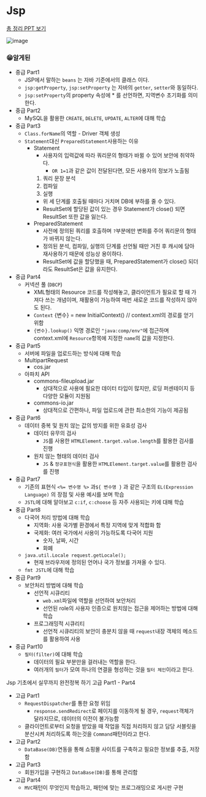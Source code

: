 # Jsp

[총 정리 PPT 보기](https://github.com/kwb020312/JSP_Base_itgo/files/10801005/2023_02_21_JSP._._.pptx)

![image](https://user-images.githubusercontent.com/46777310/220549874-6d1c9b5b-4402-48fa-b7af-77c280efea1c.png)

### 😁알게된 

- 중급 Part1
    - JSP에서 말하는 `beans` 는 자바 기준에서의 클래스 이다.
    - `jsp:getProperty`, `jsp:setProperty` 는 자바의 `getter`, `setter`와 동일하다.
    - `jsp:setProperty`의 property 속성에 * 를 선언하면, 지역변수 초기화를 의미한다.
- 중급 Part2
    - MySQL을 활용한 `CREATE`, `DELETE`, `UPDATE`, `ALTER`에 대해 학습
- 중급 Part3
    - `Class.forName`의 역할 - Driver 객체 생성
    - `Statement`대신 `PreparedStatement`사용하는 이유
        - Statement
            - 사용자의 입력값에 따라 쿼리문의 형태가 바뀔 수 있어 보안에 취약하다.
                - `OR 1=1`과 같은 값이 전달된다면, 모든 사용자의 정보가 노출됨
            1. 쿼리 문장 분석
            2. 컴파일
            3. 실행
            - 위 세 단계를 호출될 때마다 거치며 DB에 부하를 줄 수 있다.
            - ResultSet에 할당된 값이 있는 경우 Statement가 close() 되면 ResultSet 또한 값을 잃는다.
        - PreparedStatement
            - 사전에 정의된 쿼리를 호출하며 `?`부분에만 변화를 주어 쿼리문의 형태가 바뀌지 않는다.
            - 정의된 분석, 컴파일, 실행의 단계를 선언될 때만 거친 후 캐시에 담아 재사용하기 때문에 성능상 용이하다.
            - ResultSet에 값을 할당했을 때, PreparedStatement가 close() 되더라도 ResultSet은 값을 유지한다.
- 중급 Part4
    - 커넥션 풀 (`DBCP`)
        - XML형태의 Resource 코드를 작성해놓고, 클라이언트가 필요로 할 때 가져다 쓰는 개념이며, 재활용이 가능하여 매번 새로운 코드를 작성하지 않아도 된다.
        - `Context` {변수} = new InitialContext() // context.xml의 경로를 얻기 위함
        - `{변수}.lookup()` 익명 경로인 `"java:comp/env"`에 접근하며 context.xml에 `Resource`항목에 지정한 `name`의 값을 지정한다.
- 중급 Part5
    - 서버에 파일을 업로드하는 방식에 대해 학습
    - MultipartRequest
        - cos.jar
    - 아파치 API
        - commons-fileupload.jar
            - 상대적으로 사용에 필요한 데이터 타입이 많지만, 로딩 퍼센테이지 등 다양한 모듈이 지원됨
        - commons-io.jar
            - 상대적으로 간편하나, 파일 업로드에 관한 최소한의 기능이 제공됨
- 중급 Part6
    - 데이터 중복 및 원치 않는 값의 방지를 위한 유효성 검사
        - 데이터 유무의 검사
            - `JS`를 사용한 `HTMLElement.target.value.length`를 활용한 검사를 진행
        - 원치 않는 형태의 데이터 검사
            - `JS` & `정규표현식`을 활용한 `HTMLElement.target.value`를 활용한 검사를 진행
- 중급 Part7
    - 기존의 표현식 `<%= 변수명 %>` 과`${ 변수명 }` 과 같은 구조의 `EL(Expression Language)` 의 장점 및 사용 예시를 보며 학습
    - `JSTL`에 대해 알아보고 `c:if`, `c:choose` 등 자주 사용되는 키에 대해 학습
- 중급 Part8
    - 다국어 처리 방법에 대해 학습
        - 지역화: 사용 국가별 환경에서 특정 지역에 맞게 적합화 함
        - 국제화: 여러 국가에서 사용이 가능하도록 다국어 지원
            - 숫자, 날짜, 시간
            - 화폐
    - `java.util.Locale request.getLocale();`
        - 현재 브라우저에 정의된 언어나 국가 정보를 가져올 수 있다.
    - `fmt JSTL`에 대해 학습
- 중급 Part9
    - 보안처리 방법에 대해 학습
        - 선언적 시큐리티
            - `web.xml`파일에 역할을 선언하여 보안처리
            - 선언된 role의 사용자 인증으로 원치않는 접근을 제어하는 방법에 대해 학습
        - 프로그래밍적 시큐리티
            - 선언적 시큐리티의 보안이 충분치 않을 때 `request`내장 객체의 메소드를 활용하여 사용
- 중급 Part10
    - `필터(filter)`에 대해 학습
        - 데이터의 필요 부분만을 걸러내는 역할을 한다.
        - 여러개의 `필터`가 모여 하나의 연결을 형성하는 것을 `필터 체인`이라고 한다.

Jsp 기초에서 실무까지 완전정복 하기 고급 Part1 - Part4

- 고급 Part1
    - `RequestDispatcher`를 통한 요청 위임
        - `response.sendRedirect`로 페이지를 이동하게 될 경우, `request`객체가 달라지므로, 데이터의 이전이 불가능함
    - 클라이언트로부터 요청을 받았을 때 작업을 직접 처리하지 않고 담당 서블릿을 분산시켜 처리하도록 하는것을 `Command`패턴이라고 한다.
- 고급 Part2
    - `DataBase(DB)`연동을 통해 쇼핑몰 사이트를 구축하고 필요한 정보를 추출, 저장함
- 고급 Part3
    - 회원가입을 구현하고 `DataBase(DB)`를 통해 관리함
- 고급 Part4
    - `MVC`패턴이 무엇인지 학습하고, 패턴에 맞는 프로그래밍으로 게시판 구현
